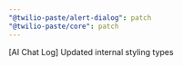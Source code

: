 ```yaml
---
"@twilio-paste/alert-dialog": patch
"@twilio-paste/core": patch
---
```


[AI Chat Log] Updated internal styling types
